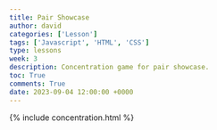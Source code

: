 ```yaml
---
title: Pair Showcase
author: david
categories: ['Lesson']
tags: ['Javascript', 'HTML', 'CSS']
type: lessons
week: 3
description: Concentration game for pair showcase.
toc: True
comments: True
date: 2023-09-04 12:00:00 +0000
---
```



{% include concentration.html %}